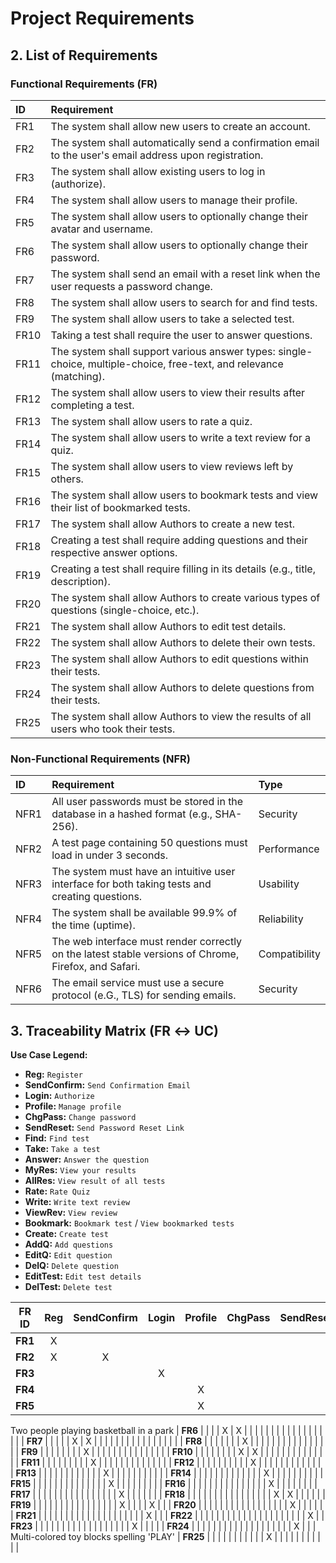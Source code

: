 # Project Requirements

## 2. List of Requirements

### Functional Requirements (FR)

| ID | Requirement |
| :--- | :--- |
| FR1 | The system shall allow new users to create an account. |
| FR2 | The system shall automatically send a confirmation email to the user's email address upon registration. |
| FR3 | The system shall allow existing users to log in (authorize). |
| FR4 | The system shall allow users to manage their profile. |
| FR5 | The system shall allow users to optionally change their avatar and username. |
| FR6 | The system shall allow users to optionally change their password. |
| FR7 | The system shall send an email with a reset link when the user requests a password change. |
| FR8 | The system shall allow users to search for and find tests. |
| FR9 | The system shall allow users to take a selected test. |
| FR10 | Taking a test shall require the user to answer questions. |
| FR11 | The system shall support various answer types: single-choice, multiple-choice, free-text, and relevance (matching). |
| FR12 | The system shall allow users to view their results after completing a test. |
| FR13 | The system shall allow users to rate a quiz. |
| FR14 | The system shall allow users to write a text review for a quiz. |
| FR15 | The system shall allow users to view reviews left by others. |
| FR16 | The system shall allow users to bookmark tests and view their list of bookmarked tests. |
| FR17 | The system shall allow Authors to create a new test. |
| FR18 | Creating a test shall require adding questions and their respective answer options. |
| FR19 | Creating a test shall require filling in its details (e.g., title, description). |
| FR20 | The system shall allow Authors to create various types of questions (single-choice, etc.). |
| FR21 | The system shall allow Authors to edit test details. |
| FR22 | The system shall allow Authors to delete their own tests. |
| FR23 | The system shall allow Authors to edit questions within their tests. |
| FR24 | The system shall allow Authors to delete questions from their tests. |
| FR25 | The system shall allow Authors to view the results of all users who took their tests. |

### Non-Functional Requirements (NFR)

| ID | Requirement | Type |
| :--- | :--- | :--- |
| NFR1 | All user passwords must be stored in the database in a hashed format (e.g., SHA-256). | Security |
| NFR2 | A test page containing 50 questions must load in under 3 seconds. | Performance |
| NFR3 | The system must have an intuitive user interface for both taking tests and creating questions. | Usability |
| NFR4 | The system shall be available 99.9% of the time (uptime). | Reliability |
| NFR5 | The web interface must render correctly on the latest stable versions of Chrome, Firefox, and Safari. | Compatibility |
| NFR6 | The email service must use a secure protocol (e.G., TLS) for sending emails. | Security |

## 3. Traceability Matrix (FR ↔ UC)

**Use Case Legend:**
* **Reg:** `Register`
* **SendConfirm:** `Send Confirmation Email`
* **Login:** `Authorize`
* **Profile:** `Manage profile`
* **ChgPass:** `Change password`
* **SendReset:** `Send Password Reset Link`
* **Find:** `Find test`
* **Take:** `Take a test`
* **Answer:** `Answer the question`
* **MyRes:** `View your results`
* **AllRes:** `View result of all tests`
* **Rate:** `Rate Quiz`
* **Write:** `Write text review`
* **ViewRev:** `View review`
* **Bookmark:** `Bookmark test` / `View bookmarked tests`
* **Create:** `Create test`
* **AddQ:** `Add questions`
* **EditQ:** `Edit question`
* **DelQ:** `Delete question`
* **EditTest:** `Edit test details`
* **DelTest:** `Delete test`

| FR ID | Reg | SendConfirm | Login | Profile | ChgPass | SendReset | Find | Take | Answer | MyRes | AllRes | Rate | Write | ViewRev | Bookmark | Create | AddQ | EditQ | DelQ | EditTest | DelTest |
| :---: | :---: | :---: | :---: | :---: | :---: | :---: | :---: | :---: | :---: | :---: | :---: | :---: | :---: | :---: | :---: | :---: | :---: | :---: | :---: | :---: | :---: |
| **FR1** | X | | | | | | | | | | | | | | | | | | | | |
| **FR2** | X | X | | | | | | | | | | | | | | | | | | | |
| **FR3** | | | X | | | | | | | | | | | | | | | | | | |
| **FR4** | | | | X | | | | | | | | | | | | | | | | | |
| **FR5** | | | | X | | | | | | | | | | | | | | | | | |
Two people playing basketball in a park
| **FR6** | | | | X | X | | | | | | | | | | | | | | | | |
| **FR7** | | | | | X | X | | | | | | | | | | | | | | | |
| **FR8** | | | | | | | X | | | | | | | | | | | | | | |
| **FR9** | | | | | | | | X | | | | | | | | | | | | | |
| **FR10** | | | | | | | | X | X | | | | | | | | | | | | |
| **FR11** | | | | | | | | | X | | | | | | | | | | | | |
| **FR12** | | | | | | | | | | X | | | | | | | | | | | |
| **FR13** | | | | | | | | | | | | X | | | | | | | | | |
| **FR14** | | | | | | | | | | | | | X | | | | | | | | |
| **FR15** | | | | | | | | | | | | | | X | | | | | | | |
| **FR16** | | | | | | | | | | | | | | | X | | | | | | |
| **FR17** | | | | | | | | | | | | | | | | X | | | | | |
| **FR18** | | | | | | | | | | | | | | | | X | X | | | | |
| **FR19** | | | | | | | | | | | | | | | | X | | | | X | |
| **FR20** | | | | | | | | | | | | | | | | | X | | | | |
| **FR21** | | | | | | | | | | | | | | | | | | | | X | |
| **FR22** | | | | | | | | | | | | | | | | | | | | | X |
| **FR23** | | | | | | | | | | | | | | | | | | X | | | |
| **FR24** | | | | | | | | | | | | | | | | | | | X | | |
Multi-colored toy blocks spelling 'PLAY'
| **FR25** | | | | | | | | | | | X | | | | | | | | | | |
